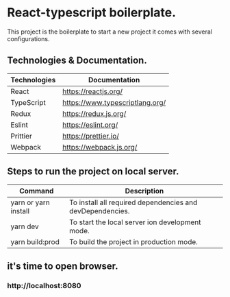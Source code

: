 # React-typescript boilerplate.

This project is the boilerplate to start a new project it comes with several configurations.

## Technologies & Documentation.

| Technologies | Documentation                   |
| ------------ | ------------------------------- |
| React        | https://reactjs.org/            |
| TypeScript   | https://www.typescriptlang.org/ |
| Redux        | https://redux.js.org/           |
| Eslint       | https://eslint.org/             |
| Prittier     | https://prettier.io/            |
| Webpack      | https://webpack.js.org/         |

## Steps to run the project on local server.

| Command              | Description                                               |
| -------------------- | --------------------------------------------------------- |
| yarn or yarn install | To install all required dependencies and devDependencies. |
| yarn dev             | To start the local server ion development mode.           |
| yarn build:prod      | To build the project in production mode.                  |

## it's time to open browser.

### http://localhost:8080
